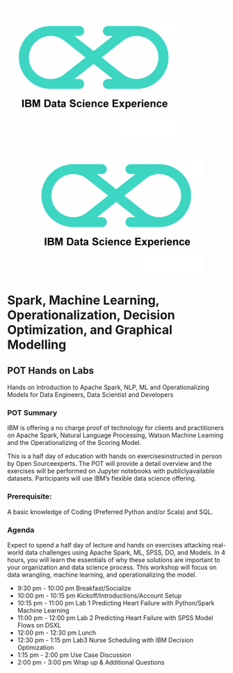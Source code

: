 ![Data Science Experience](blob/dsx_logo.png?raw=true "Data Science Experience")

<p align="center">
  <img src="blob/dsx_logo.png?raw=true" alt="Data Science Experience Logo"/>
</p>

# Spark,	Machine	Learning,	Operationalization, Decision Optimization, and Graphical Modelling

## POT Hands on Labs
Hands on Introduction to Apache Spark, NLP, ML and Operationalizing Models  for Data  Engineers, Data Scientist and Developers

### POT Summary
IBM is offering a no charge proof of technology for clients and practitioners on Apache Spark, Natural Language Processing, Watson Machine Learning and the Operationalizing of the Scoring Model.

This is a half day of education with hands on exercisesinstructed in person by Open Sourceexperts. The POT will provide a detail overview and the exercises will be performed on Jupyter notebooks with publiclyavailable datasets. Participants will use IBM’s flexible data science offering.

### Prerequisite:
A basic knowledge of Coding (Preferred Python and/or Scala) and SQL.

### Agenda
Expect to spend a half day of lecture and hands on exercises attacking real-world data challenges using Apache Spark, ML, SPSS, DO, and Models. In 4 hours, you will learn the essentials of why these solutions are important to your organization and data science process. This workshop will focus on data wrangling, machine learning, and operationalizing the model.

  - 9:30 pm - 10:00 pm Breakfast/Socialize
  - 10:00 pm - 10:15 pm Kickoff/Introductions/Account Setup
  - 10:15 pm - 11:00 pm Lab 1 Predicting Heart Failure with Python/Spark Machine Learning
  - 11:00 pm - 12:00 pm Lab 2 Predicting Heart Failure with SPSS Model Flows on DSXL
  - 12:00 pm - 12:30 pm Lunch 
  - 12:30 pm - 1:15 pm Lab3 Nurse Scheduling with IBM Decision Optimization
  - 1:15 pm - 2:00 pm Use Case Discussion
  - 2:00 pm - 3:00 pm    Wrap up & Additional Questions
